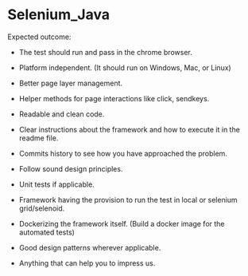 # Selenium_Java

Expected outcome:

- The test should run and pass in the chrome browser.
- Platform independent. (It should run on Windows, Mac, or Linux)
- Better page layer management.
- Helper methods for page interactions like click, sendkeys.
- Readable and clean code.
- Clear instructions about the framework and how to execute it in the readme file.
- Commits history to see how you have approached the problem.
- Follow sound design principles.


- Unit tests if applicable.
- Framework having the provision to run the test in local or selenium grid/selenoid.
- Dockerizing the framework itself. (Build a docker image for the automated tests)
- Good design patterns wherever applicable.
- Anything that can help you to impress us.
